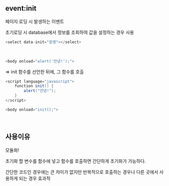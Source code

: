 ## event:init

페이지 로딩 시 발생하는 이벤트

초기로딩 시 database에서 정보를 조회하여 값을 설정하는 경우 사용

```java
<select data-init="웅앵"></select>
```

<br>

```java
<body onload="alert('안녕!');">
```

⇒ init 함수를 선언한 뒤에, 그 함수를 호출

```java
<script language="javascript">  
	function init() {    
		alert("안녕!");  
	}
</script>

<body onload="init();">
```

<br>

## 사용이유

모듈화!

초기화 할 변수를 함수에 넣고 함수를 호출하면 간단하게 초기화가 가능하다.

간단한 코드인 경우에는 큰 차이가 없지만 반복적으로 호출하는 경우나 다른 곳에서 사용하게 되는 경우 효과적